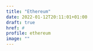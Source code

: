 ```yaml
---
title: "Ethereum"
date: 2022-01-12T20:11:01+01:00
draft: true
href: #
profile: ethereum
image: ""
---
```

